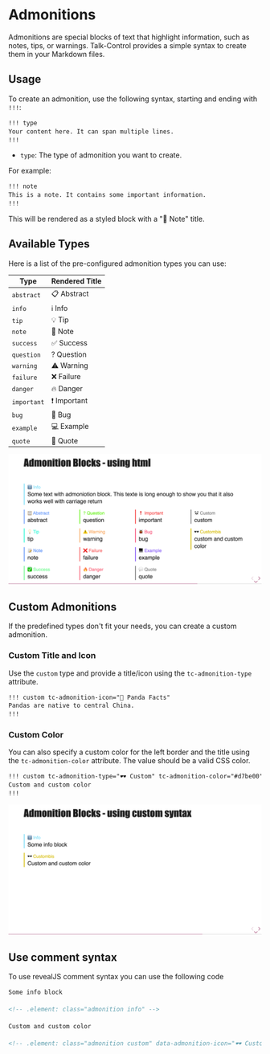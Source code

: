 # Admonitions

Admonitions are special blocks of text that highlight information, such as notes, tips, or warnings. Talk-Control provides a simple syntax to create them in your Markdown files.

## Usage

To create an admonition, use the following syntax, starting and ending with `!!!`:

```markdown
!!! type
Your content here. It can span multiple lines.
!!!
```

-   `type`: The type of admonition you want to create.

For example:

```markdown
!!! note
This is a note. It contains some important information.
!!!
```

This will be rendered as a styled block with a "📝 Note" title.

## Available Types

Here is a list of the pre-configured admonition types you can use:

| Type        | Rendered Title |
| ----------- | -------------- |
| `abstract`  | 📋 Abstract    |
| `info`      | ℹ️ Info        |
| `tip`       | 💡 Tip         |
| `note`      | 📝 Note        |
| `success`   | ✅ Success     |
| `question`  | ? Question     |
| `warning`   | ⚠️ Warning     |
| `failure`   | ❌ Failure     |
| `danger`    | 🔥 Danger      |
| `important` | ❗ Important   |
| `bug`       | 🐞 Bug         |
| `example`   | 💻 Example     |
| `quote`     | 💬 Quote       |

![](./imgs/admonition.png)

## Custom Admonitions

If the predefined types don't fit your needs, you can create a custom admonition.

### Custom Title and Icon

Use the `custom` type and provide a title/icon using the `tc-admonition-type` attribute.

```markdown
!!! custom tc-admonition-icon="🐼 Panda Facts"
Pandas are native to central China.
!!!
```

### Custom Color

You can also specify a custom color for the left border and the title using the `tc-admonition-color` attribute. The value should be a valid CSS color.

```markdown
!!! custom tc-admonition-type="🕶️ Custom" tc-admonition-color="#d7be00"
Custom and custom color
!!!
```

![](./imgs/admonition-custom.png)

## Use comment syntax

To use revealJS comment syntax you can use the following code

```md
Some info block

<!-- .element: class="admonition info" -->

Custom and custom color

<!-- .element: class="admonition custom" data-admonition-icon="🕶️ Custom" style="--tc-admonition-bg-color:#d7be00;" -->
```
